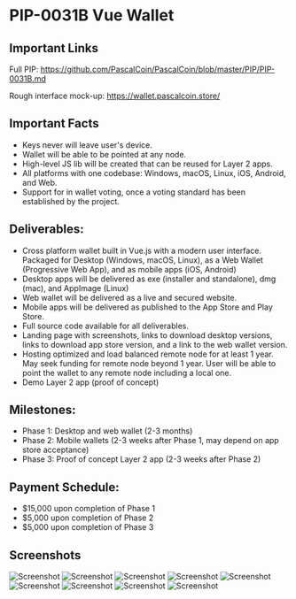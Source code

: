 # PIP-0031B Vue Wallet

## Important Links

Full PIP: https://github.com/PascalCoin/PascalCoin/blob/master/PIP/PIP-0031B.md

Rough interface mock-up: https://wallet.pascalcoin.store/

## Important Facts
* Keys never will leave user's device.
* Wallet will be able to be pointed at any node.
* High-level JS lib will be created that can be reused for Layer 2 apps.
* All platforms with one codebase: Windows, macOS, Linux, iOS, Android, and Web.
* Support for in wallet voting, once a voting standard has been established by the project.

## Deliverables:
* Cross platform wallet built in Vue.js with a modern user interface. Packaged for Desktop (Windows, macOS, Linux), as a Web Wallet (Progressive Web App), and as mobile apps (iOS, Android)
* Desktop apps will be delivered as exe (installer and standalone), dmg (mac), and AppImage (Linux)
* Web wallet will be delivered as a live and secured website.
* Mobile apps will be delivered as published to the App Store and Play Store.
* Full source code available for all deliverables.
* Landing page with screenshots, links to download desktop versions, links to download app store version, and a link to the web wallet version.
* Hosting optimized and load balanced remote node for at least 1 year. May seek funding for remote node beyond 1 year. User will be able to point the wallet to any remote node including a local one.
* Demo Layer 2 app (proof of concept)

## Milestones:
* Phase 1: Desktop and web wallet (2-3 months)
* Phase 2: Mobile wallets (2-3 weeks after Phase 1, may depend on app store acceptance)
* Phase 3: Proof of concept Layer 2 app (2-3 weeks after Phase 2)

## Payment Schedule:
* $15,000 upon completion of Phase 1
* $5,000 upon completion of Phase 2
* $5,000 upon completion of Phase 3

## Screenshots

![Screenshot](images/main-screen.png?raw=true)
![Screenshot](images/password.png?raw=true)
![Screenshot](images/main-wallet.png?raw=true)
![Screenshot](images/main-wallet-2.png?raw=true)
![Screenshot](images/qr-code.png?raw=true)
![Screenshot](images/send.png?raw=true)
![Screenshot](images/ops.png?raw=true)
![Screenshot](images/explorer.png?raw=true)
![Screenshot](images/settings.png?raw=true)

